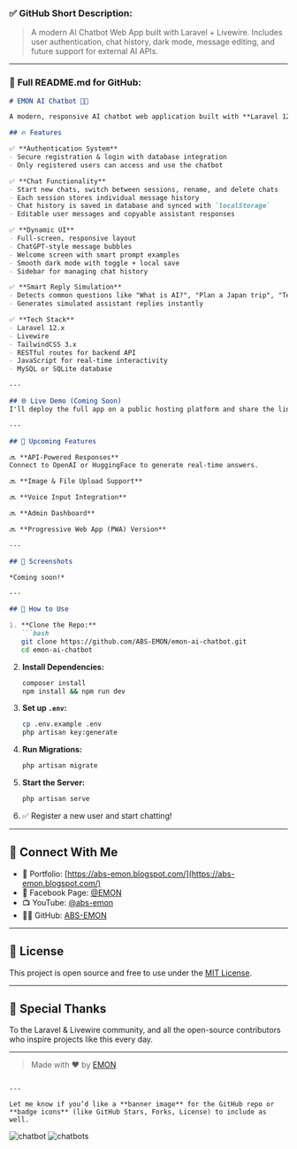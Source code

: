 ### ✅ **GitHub Short Description:**

> A modern AI Chatbot Web App built with Laravel + Livewire. Includes user authentication, chat history, dark mode, message editing, and future support for external AI APIs.

---

### 📄 **Full README.md for GitHub:**

````markdown
# EMON AI Chatbot 🤖💬

A modern, responsive AI chatbot web application built with **Laravel 12 + Livewire**, featuring secure user authentication, chat history, editable messages, dark mode, and a clean UI inspired by ChatGPT. Future support for real-time AI responses via external APIs like OpenAI is in development.

## 🔥 Features

✅ **Authentication System**
- Secure registration & login with database integration  
- Only registered users can access and use the chatbot

✅ **Chat Functionality**
- Start new chats, switch between sessions, rename, and delete chats  
- Each session stores individual message history  
- Chat history is saved in database and synced with `localStorage`  
- Editable user messages and copyable assistant responses

✅ **Dynamic UI**
- Full-screen, responsive layout  
- ChatGPT-style message bubbles  
- Welcome screen with smart prompt examples  
- Smooth dark mode with toggle + local save  
- Sidebar for managing chat history  

✅ **Smart Reply Simulation**
- Detects common questions like "What is AI?", "Plan a Japan trip", "Tell me a joke", etc.  
- Generates simulated assistant replies instantly

✅ **Tech Stack**
- Laravel 12.x
- Livewire
- TailwindCSS 3.x
- RESTful routes for backend API
- JavaScript for real-time interactivity
- MySQL or SQLite database

---

## 🌐 Live Demo (Coming Soon)
I'll deploy the full app on a public hosting platform and share the link here soon. Stay tuned!

---

## 🚀 Upcoming Features

🔜 **API-Powered Responses**  
Connect to OpenAI or HuggingFace to generate real-time answers.

🔜 **Image & File Upload Support**

🔜 **Voice Input Integration**

🔜 **Admin Dashboard**

🔜 **Progressive Web App (PWA) Version**

---

## 📸 Screenshots

*Coming soon!*

---

## 🧠 How to Use

1. **Clone the Repo:**
   ```bash
   git clone https://github.com/ABS-EMON/emon-ai-chatbot.git
   cd emon-ai-chatbot
````

2. **Install Dependencies:**

   ```bash
   composer install
   npm install && npm run dev
   ```

3. **Set up `.env`:**

   ```bash
   cp .env.example .env
   php artisan key:generate
   ```

4. **Run Migrations:**

   ```bash
   php artisan migrate
   ```

5. **Start the Server:**

   ```bash
   php artisan serve
   ```

6. ✅ Register a new user and start chatting!

---

## 🤝 Connect With Me

* 🔗 Portfolio: [https://abs-emon.blogspot.com/](https://abs-emon.blogspot.com/)
* 📘 Facebook Page: [@EMON](https://web.facebook.com/people/EMON/100066781024743/?ref=embed_page#)
* 📺 YouTube: [@abs-emon](https://www.youtube.com/@abs-emon)
* 🧑‍💻 GitHub: [ABS-EMON](https://github.com/ABS-EMON)

---

## 📄 License

This project is open source and free to use under the [MIT License](LICENSE).

---

## 🙏 Special Thanks

To the Laravel & Livewire community, and all the open-source contributors who inspire projects like this every day.

---

> Made with ❤️ by [EMON](https://abs-emon.blogspot.com/)

```

---

Let me know if you’d like a **banner image** for the GitHub repo or **badge icons** (like GitHub Stars, Forks, License) to include as well.
```


![chatbot](https://github.com/user-attachments/assets/d78f8409-0961-4c15-ab35-a9f610b846f3)
![chatbots](https://github.com/user-attachments/assets/20f99a95-3716-4293-b2f8-3a3260093591)



